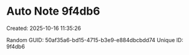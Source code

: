 ﻿# Auto Note 9f4db6
Created: 2025-10-16 11:35:26

Random GUID: 50af35a6-bd15-4715-b3e9-e884dbcbdd74
Unique ID: 9f4db6
